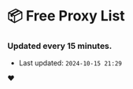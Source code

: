 # :package: Free Proxy List
### Updated every 15 minutes.

- Last updated: `2024-10-15 21:29`

:heart:
